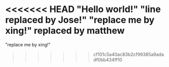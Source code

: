 <<<<<<< HEAD
"Hello world!"
"line replaced by Jose!"
"replace me by xing!"
replaced by matthew
=======
"replace me by xing!"
>>>>>>> cf101c5a40ac83b2cf99385a9adadf0bb434ff10
